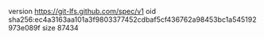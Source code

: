 version https://git-lfs.github.com/spec/v1
oid sha256:ec4a3163aa101a3f9803377452cdbaf5cf436762a98453bc1a545192973e089f
size 87434
